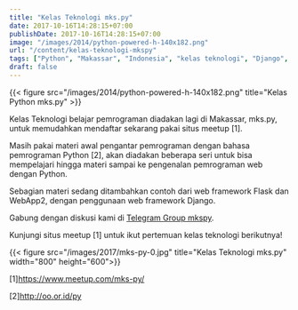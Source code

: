 ```yaml
---
title: "Kelas Teknologi mks.py"
date: 2017-10-16T14:28:15+07:00
publishDate: 2017-10-16T14:28:15+07:00
image: "/images/2014/python-powered-h-140x182.png"
url: "/content/kelas-teknologi-mkspy"
tags: ["Python", "Makassar", "Indonesia", "kelas teknologi", "Django", "telegram"]
draft: false
---
```


{{< figure src="/images/2014/python-powered-h-140x182.png" title="Kelas Python mks.py" >}}

Kelas Teknologi belajar pemrograman diadakan lagi di Makassar, mks.py, untuk memudahkan mendaftar sekarang pakai situs meetup [1].

Masih pakai materi awal pengantar pemrograman dengan bahasa pemrograman Python [2], akan diadakan beberapa seri untuk bisa mempelajari hingga materi sampai ke pengenalan pemrograman web dengan Python.

Sebagian materi sedang ditambahkan contoh dari web framework Flask dan WebApp2, dengan penggunaan web framework Django.

Gabung dengan diskusi kami di [Telegram Group mkspy](https://t.me/mkspy).

Kunjungi situs meetup [1] untuk ikut pertemuan kelas teknologi berikutnya!

{{< figure src="/images/2017/mks-py-0.jpg" title="Kelas Teknologi mks.py" width="800" height="600">}}

[1]https://www.meetup.com/mks-py/

[2]http://oo.or.id/py
